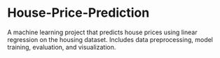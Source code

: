 # House-Price-Prediction
A machine learning project that predicts house prices using linear regression on the housing dataset. Includes data preprocessing, model training, evaluation, and visualization.
